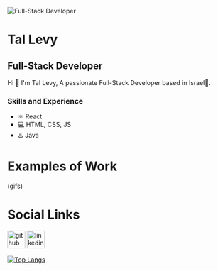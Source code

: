 ![Full-Stack Developer](bannerUrl)
#  Tal Levy

## Full-Stack Developer
Hi 👋 I'm Tal Levy, A passionate Full-Stack Developer based in Israel📍.
### Skills and Experience
* ⚛ React
* 💻 HTML, CSS, JS
* ♨️ Java
# Examples of Work
(gifs)
# Social Links
[<img src='https://cdn.jsdelivr.net/npm/simple-icons@3.0.1/icons/github.svg' alt='github' height='40'>](https://github.com/Tallevy777)  [<img src='https://cdn.jsdelivr.net/npm/simple-icons@3.0.1/icons/linkedin.svg' alt='linkedin' height='40'>](https://www.linkedin.com/in/tal-levy-81102122a/)  

[![Top Langs](https://github-readme-stats.vercel.app/api/top-langs/?username=Tallevy777)](https://github.com/anuraghazra/github-readme-stats)

